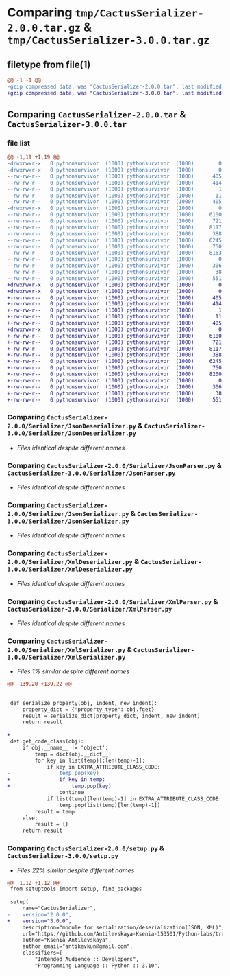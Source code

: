 # Comparing `tmp/CactusSerializer-2.0.0.tar.gz` & `tmp/CactusSerializer-3.0.0.tar.gz`

## filetype from file(1)

```diff
@@ -1 +1 @@
-gzip compressed data, was "CactusSerializer-2.0.0.tar", last modified: Tue May 16 22:06:21 2023, max compression
+gzip compressed data, was "CactusSerializer-3.0.0.tar", last modified: Tue May 16 22:33:37 2023, max compression
```

## Comparing `CactusSerializer-2.0.0.tar` & `CactusSerializer-3.0.0.tar`

### file list

```diff
@@ -1,19 +1,19 @@
-drwxrwxr-x   0 pythonsurvivor  (1000) pythonsurvivor  (1000)        0 2023-05-16 22:06:21.989162 CactusSerializer-2.0.0/
-drwxrwxr-x   0 pythonsurvivor  (1000) pythonsurvivor  (1000)        0 2023-05-16 22:06:21.801163 CactusSerializer-2.0.0/CactusSerializer.egg-info/
--rw-rw-r--   0 pythonsurvivor  (1000) pythonsurvivor  (1000)      405 2023-05-16 22:06:21.000000 CactusSerializer-2.0.0/CactusSerializer.egg-info/PKG-INFO
--rw-rw-r--   0 pythonsurvivor  (1000) pythonsurvivor  (1000)      414 2023-05-16 22:06:21.000000 CactusSerializer-2.0.0/CactusSerializer.egg-info/SOURCES.txt
--rw-rw-r--   0 pythonsurvivor  (1000) pythonsurvivor  (1000)        1 2023-05-16 22:06:21.000000 CactusSerializer-2.0.0/CactusSerializer.egg-info/dependency_links.txt
--rw-rw-r--   0 pythonsurvivor  (1000) pythonsurvivor  (1000)       11 2023-05-16 22:06:21.000000 CactusSerializer-2.0.0/CactusSerializer.egg-info/top_level.txt
--rw-rw-r--   0 pythonsurvivor  (1000) pythonsurvivor  (1000)      405 2023-05-16 22:06:21.989162 CactusSerializer-2.0.0/PKG-INFO
-drwxrwxr-x   0 pythonsurvivor  (1000) pythonsurvivor  (1000)        0 2023-05-16 22:06:21.969162 CactusSerializer-2.0.0/Serializer/
--rw-rw-r--   0 pythonsurvivor  (1000) pythonsurvivor  (1000)     6100 2023-05-16 22:03:41.000000 CactusSerializer-2.0.0/Serializer/JsonDeserializer.py
--rw-rw-r--   0 pythonsurvivor  (1000) pythonsurvivor  (1000)      721 2023-05-14 09:54:29.000000 CactusSerializer-2.0.0/Serializer/JsonParser.py
--rw-rw-r--   0 pythonsurvivor  (1000) pythonsurvivor  (1000)     8117 2023-05-16 22:03:41.000000 CactusSerializer-2.0.0/Serializer/JsonSerializer.py
--rw-rw-r--   0 pythonsurvivor  (1000) pythonsurvivor  (1000)      388 2023-05-13 14:17:01.000000 CactusSerializer-2.0.0/Serializer/SerializerFactory.py
--rw-rw-r--   0 pythonsurvivor  (1000) pythonsurvivor  (1000)     6245 2023-05-16 22:03:41.000000 CactusSerializer-2.0.0/Serializer/XmlDeserializer.py
--rw-rw-r--   0 pythonsurvivor  (1000) pythonsurvivor  (1000)      750 2023-05-14 09:54:29.000000 CactusSerializer-2.0.0/Serializer/XmlParser.py
--rw-rw-r--   0 pythonsurvivor  (1000) pythonsurvivor  (1000)     8163 2023-05-16 22:03:41.000000 CactusSerializer-2.0.0/Serializer/XmlSerializer.py
--rw-rw-r--   0 pythonsurvivor  (1000) pythonsurvivor  (1000)        0 2023-05-14 10:15:55.000000 CactusSerializer-2.0.0/Serializer/__init__.py
--rw-rw-r--   0 pythonsurvivor  (1000) pythonsurvivor  (1000)      306 2023-05-13 11:12:37.000000 CactusSerializer-2.0.0/Serializer/constants.py
--rw-rw-r--   0 pythonsurvivor  (1000) pythonsurvivor  (1000)       38 2023-05-16 22:06:21.989162 CactusSerializer-2.0.0/setup.cfg
--rw-rw-r--   0 pythonsurvivor  (1000) pythonsurvivor  (1000)      551 2023-05-16 22:03:51.000000 CactusSerializer-2.0.0/setup.py
+drwxrwxr-x   0 pythonsurvivor  (1000) pythonsurvivor  (1000)        0 2023-05-16 22:33:36.975784 CactusSerializer-3.0.0/
+drwxrwxr-x   0 pythonsurvivor  (1000) pythonsurvivor  (1000)        0 2023-05-16 22:33:36.899784 CactusSerializer-3.0.0/CactusSerializer.egg-info/
+-rw-rw-r--   0 pythonsurvivor  (1000) pythonsurvivor  (1000)      405 2023-05-16 22:33:36.000000 CactusSerializer-3.0.0/CactusSerializer.egg-info/PKG-INFO
+-rw-rw-r--   0 pythonsurvivor  (1000) pythonsurvivor  (1000)      414 2023-05-16 22:33:36.000000 CactusSerializer-3.0.0/CactusSerializer.egg-info/SOURCES.txt
+-rw-rw-r--   0 pythonsurvivor  (1000) pythonsurvivor  (1000)        1 2023-05-16 22:33:36.000000 CactusSerializer-3.0.0/CactusSerializer.egg-info/dependency_links.txt
+-rw-rw-r--   0 pythonsurvivor  (1000) pythonsurvivor  (1000)       11 2023-05-16 22:33:36.000000 CactusSerializer-3.0.0/CactusSerializer.egg-info/top_level.txt
+-rw-rw-r--   0 pythonsurvivor  (1000) pythonsurvivor  (1000)      405 2023-05-16 22:33:36.975784 CactusSerializer-3.0.0/PKG-INFO
+drwxrwxr-x   0 pythonsurvivor  (1000) pythonsurvivor  (1000)        0 2023-05-16 22:33:36.971784 CactusSerializer-3.0.0/Serializer/
+-rw-rw-r--   0 pythonsurvivor  (1000) pythonsurvivor  (1000)     6100 2023-05-16 22:03:41.000000 CactusSerializer-3.0.0/Serializer/JsonDeserializer.py
+-rw-rw-r--   0 pythonsurvivor  (1000) pythonsurvivor  (1000)      721 2023-05-14 09:54:29.000000 CactusSerializer-3.0.0/Serializer/JsonParser.py
+-rw-rw-r--   0 pythonsurvivor  (1000) pythonsurvivor  (1000)     8117 2023-05-16 22:03:41.000000 CactusSerializer-3.0.0/Serializer/JsonSerializer.py
+-rw-rw-r--   0 pythonsurvivor  (1000) pythonsurvivor  (1000)      388 2023-05-13 14:17:01.000000 CactusSerializer-3.0.0/Serializer/SerializerFactory.py
+-rw-rw-r--   0 pythonsurvivor  (1000) pythonsurvivor  (1000)     6245 2023-05-16 22:03:41.000000 CactusSerializer-3.0.0/Serializer/XmlDeserializer.py
+-rw-rw-r--   0 pythonsurvivor  (1000) pythonsurvivor  (1000)      750 2023-05-14 09:54:29.000000 CactusSerializer-3.0.0/Serializer/XmlParser.py
+-rw-rw-r--   0 pythonsurvivor  (1000) pythonsurvivor  (1000)     8200 2023-05-16 22:31:14.000000 CactusSerializer-3.0.0/Serializer/XmlSerializer.py
+-rw-rw-r--   0 pythonsurvivor  (1000) pythonsurvivor  (1000)        0 2023-05-14 10:15:55.000000 CactusSerializer-3.0.0/Serializer/__init__.py
+-rw-rw-r--   0 pythonsurvivor  (1000) pythonsurvivor  (1000)      306 2023-05-13 11:12:37.000000 CactusSerializer-3.0.0/Serializer/constants.py
+-rw-rw-r--   0 pythonsurvivor  (1000) pythonsurvivor  (1000)       38 2023-05-16 22:33:36.975784 CactusSerializer-3.0.0/setup.cfg
+-rw-rw-r--   0 pythonsurvivor  (1000) pythonsurvivor  (1000)      551 2023-05-16 22:32:23.000000 CactusSerializer-3.0.0/setup.py
```

### Comparing `CactusSerializer-2.0.0/Serializer/JsonDeserializer.py` & `CactusSerializer-3.0.0/Serializer/JsonDeserializer.py`

 * *Files identical despite different names*

### Comparing `CactusSerializer-2.0.0/Serializer/JsonParser.py` & `CactusSerializer-3.0.0/Serializer/JsonParser.py`

 * *Files identical despite different names*

### Comparing `CactusSerializer-2.0.0/Serializer/JsonSerializer.py` & `CactusSerializer-3.0.0/Serializer/JsonSerializer.py`

 * *Files identical despite different names*

### Comparing `CactusSerializer-2.0.0/Serializer/XmlDeserializer.py` & `CactusSerializer-3.0.0/Serializer/XmlDeserializer.py`

 * *Files identical despite different names*

### Comparing `CactusSerializer-2.0.0/Serializer/XmlParser.py` & `CactusSerializer-3.0.0/Serializer/XmlParser.py`

 * *Files identical despite different names*

### Comparing `CactusSerializer-2.0.0/Serializer/XmlSerializer.py` & `CactusSerializer-3.0.0/Serializer/XmlSerializer.py`

 * *Files 1% similar despite different names*

```diff
@@ -139,20 +139,22 @@
 
 
 def serialize_property(obj, indent, new_indent):
     property_dict = {"property_type": obj.fget}
     result = serialize_dict(property_dict, indent, new_indent)
     return result
 
+
 def get_code_class(obj):
     if obj.__name__ != 'object':
         temp = dict(obj.__dict__)
         for key in list(temp)[:len(temp)-1]:
             if key in EXTRA_ATTRIBUTE_CLASS_CODE:
-                temp.pop(key)
+                if key in temp:
+                    temp.pop(key)
                 continue
             if list(temp)[len(temp)-1] in EXTRA_ATTRIBUTE_CLASS_CODE:
                 temp.pop(list(temp)[len(temp)-1])
         result = temp
     else:
         result = {}
     return result
```

### Comparing `CactusSerializer-2.0.0/setup.py` & `CactusSerializer-3.0.0/setup.py`

 * *Files 22% similar despite different names*

```diff
@@ -1,12 +1,12 @@
 from setuptools import setup, find_packages
 
 setup(
     name="CactusSerializer",
-    version="2.0.0",
+    version="3.0.0",
     description="module for serialization/deserialization(JSON, XML)",
     url="https://github.com/Antilevskaya-Ksenia-153501/Python-labs/tree/lab3",
     author="Ksenia Antilevskaya",
     author_email="antikevkun@gmail.com",
     classifiers=[
         "Intended Audience :: Developers",
         "Programming Language :: Python :: 3.10",
```

